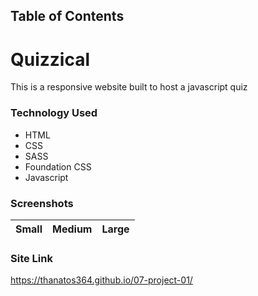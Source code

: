 ## Table of Contents


# Quizzical

This is a responsive website built to host a javascript quiz

### Technology Used

* HTML
* CSS
* SASS
* Foundation CSS 
* Javascript

### Screenshots
|Small|Medium|Large|
|---|---|---|

### Site Link

https://thanatos364.github.io/07-project-01/